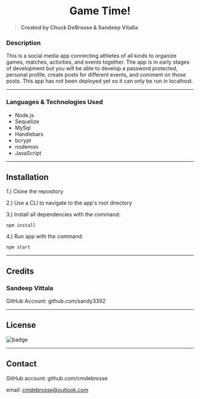   <h1 align="center">Game Time!</h1>

> **Created by Chuck DeBrosse & Sandeep Vitalla**

### Description

This is a social media app connecting athletes of all kinds to organize games, matches, activities, and events together. The app is in early stages of development but you will be able to develop a password protected, personal profile, create posts for different events, and comment on those posts. This app has not been deployed yet so it can only be run in localhost.

---

### Languages & Technologies Used

- Node.js
- Sequelize
- MySql
- Handlebars
- bcrypt
- nodemon
- JavaScript

---

## Installation

1.) Clone the repository

2.) Use a CLI to navigate to the app's root directory

3.) Install all dependencies with the command:

`npm install`

4.) Run app with the command:

`npm start`

---

## Credits

### Sandeep Vittala

GitHub Account: github.com/sandy3392

---

## License

![badge](https://img.shields.io/badge/MIT-license-blue)

---

## Contact

GitHub account: github.com/cmdebrosse

email: cmdebrosse@outlook.com
